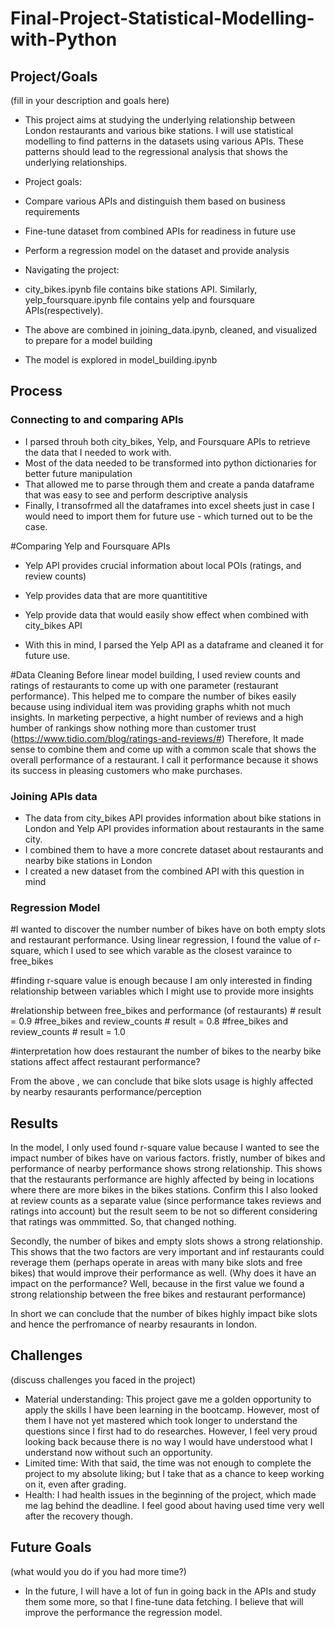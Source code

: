 # Final-Project-Statistical-Modelling-with-Python

## Project/Goals
(fill in your description and goals here)
* This project aims at studying the underlying relationship between London restaurants and various bike stations. I will use statistical modelling to find patterns in the datasets using various APIs. These patterns should lead to the regressional analysis that shows the underlying relationships.
  
* Project goals: 
* Compare various APIs and distinguish them based on business requirements
* Fine-tune dataset from combined APIs for readiness in future use
* Perform a regression model on the dataset and provide analysis

* Navigating the project:
* city_bikes.ipynb file contains bike stations API. Similarly, yelp_foursquare.ipynb file contains yelp and foursquare APIs(respectively).
* The above are combined in joining_data.ipynb, cleaned, and visualized to prepare for a model building
* The model is explored in model_building.ipynb

## Process
### Connecting to and comparing APIs
* I parsed throuh both city_bikes, Yelp, and Foursquare APIs to retrieve the data that I needed to work with.
* Most of the data needed to be transformed into python dictionaries for better future manipulation
* That allowed me to parse through them and create a panda dataframe that was easy to see and perform descriptive analysis
* Finally, I transofrmed all the dataframes into excel sheets just in case I would need to import them for future use - which turned out to be the case.

#Comparing Yelp and Foursquare APIs
* Yelp API provides crucial information about local POIs (ratings, and review counts)
* Yelp provides data that are more quantititive
* Yelp provide data that would easily show effect when combined with city_bikes API 
  
* With this in mind, I parsed the Yelp API as a dataframe and cleaned it for future use.

#Data Cleaning 
Before linear model building, I used review counts and ratings of restaurants to come up with one parameter (restaurant performance). This helped me to compare the number of bikes easily because using individual item was providing graphs whith not much insights. In marketing perpective, a hight number of reviews and a high humber of rankings show nothing more than customer trust (https://www.tidio.com/blog/ratings-and-reviews/#) Therefore, It made sense to combine them and come up with a common scale
that shows the overall performance of a restaurant. I call it performance because it shows its success in pleasing customers who make purchases. 
  
### Joining APIs data

* The data from city_bikes API provides information about bike stations in London and Yelp API provides information about restaurants in the same city.
* I combined them to have a more concrete dataset about restaurants and nearby bike stations in London
* I created a new dataset from the combined API with this question in mind 
### Regression Model 

#I wanted to discover the number number of bikes have on both empty slots and restaurant performance. Using linear regression, I found the value of r-square, which I used to see which varable as the closest varaince to free_bikes

#finding r-square value is enough because I am only interested in finding relationship between variables which I might use to provide more insights

#relationship between free_bikes and performance (of restaurants) # result = 0.9
#free_bikes and review_counts # result = 0.8
#free_bikes and review_counts # result = 1.0

#interpretation
how does restaurant the number of bikes to the nearby bike stations affect affect restaurant performance?

From the above , we can conclude that bike slots usage is highly affected by nearby resaurants performance/perception

## Results

In the model, I only used found r-square value because I wanted to see the impact number of bikes have on various factors. fristly, number of bikes and 
performance of nearby performance shows strong relationship. This shows that the restaurants performance are highly affected by being in locations where there
are more bikes in the bikes stations. Confirm this I also looked at review counts as a separate value (since performance takes reviews and ratings into account)
but the result seem to be not so different considering that ratings was ommmitted. So, that changed nothing. 

Secondly, the number of bikes and empty slots shows a strong relationship. This shows that the two factors are very important and inf restaurants could reverage them
(perhaps operate in areas with many bike slots and free bikes) that would improve their performance as well. (Why does it have an impact on the performance? Well, 
because in the first value we found a strong relationship between the free bikes and restaurant performance)

In short  we can conclude that the number of bikes highly impact bike slots and hence the perfromance of nearby resaurants in london. 

## Challenges 
(discuss challenges you faced in the project)
* Material understanding: This project gave me a golden opportunity to apply the skills I have been learning in the bootcamp. However, most of them I have not yet mastered which took longer to understand the questions since I first had to do researches. However, I feel very proud looking back because there is no way I would have understood what I understand now without such an opportunity. 
* Limited time: With that said, the time was not enough to complete the project to my absolute liking; but I take that as a chance to keep working on it, even after grading. 
* Health: I had health issues in the beginning of the project, which made me lag behind the deadline. I feel good about having used time very well after the recovery though. 

## Future Goals
(what would you do if you had more time?)
* In the future, I will have a lot of fun in going back in the APIs and study them some more, so that I fine-tune data fetching. I believe that will improve the performance the
regression model. 
